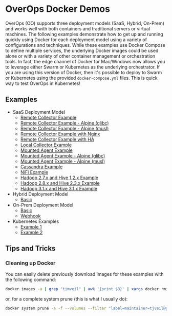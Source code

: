 # OverOps Docker Demos

OverOps (OO) supports three deployment models (SaaS, Hybrid, On-Prem) and works well with both containers and traditional servers or virtual machines.  The following examples demonstrate how to get up and running quickly using Docker for each deployment model using a variety of configurations and techniques.  While these examples use Docker Compose to define multiple services, the underlying Docker images could be used alone or with a variety of other container management or orchestration tools.  In fact, the edge channel of Docker for Mac/Windows now allows you to leverage either Swarm or Kubernetes as the underlying orchestrator.  If you are using this version of Docker, then it's possible to deploy to Swarm or Kubernetes using the provided `docker-compose.yml` files.  This is quick way to test OverOps in Kubernetes!

## Examples

* SaaS Deployment Model
    * [Remote Collector Example](saas/remote-collector)
    * [Remote Collector Example - Alpine (glibc)](saas/remote-collector-glibc)
    * [Remote Collector Example - Alpine (musl)](saas/remote-collector-musl)
    * [Remote Collector Example with Nginx](saas/remote-collector-nginx)
    * [Remote Collector Example with HA](saas/remote-collector-ha)
    * [Local Collector Example](saas/local-collector)
    * [Mounted Agent Example](saas/mounted-agent)
    * [Mounted Agent Example - Alpine (glibc)](saas/mounted-agent-glibc)
    * [Mounted Agent Example - Alpine (musl)](saas/mounted-agent-musl)
    * [Cassandra Example](saas/cassandra)
    * [NiFi Example](saas/nifi)
    * [Hadoop 2.7.x and Hive 1.2.x Example](saas/hadoop-hive-1.2.x)    
    * [Hadoop 2.8.x and Hive 2.3.x Example](saas/hadoop-hive-2.3.x)    
    * [Hadoop 3.1.x and Hive 3.1.x Example](saas/hadoop-hive-3.1.x)    
* Hybrid Deployment Model 
    * [Basic](hybrid/basic)
* On-Prem Deployment Model
    * [Basic](onprem/basic)
    * [Webhook](onprem/webhook-example)
* Kubernetes Examples
    * [Example 1](kubernetes/example-1)    
    * [Example 2](kubernetes/example-2)    
    
    

## Tips and Tricks

### Cleaning up Docker

You can easily delete previously download images for these examples with the following command:

```bash
docker images -a | grep "timveil" | awk '{print $3}' | xargs docker rmi -f
```

or, for a complete system prune (this is what I usually do):

```bash
docker system prune -a -f --volumes --filter "label=maintainer=tjveil@gmail.com"
```